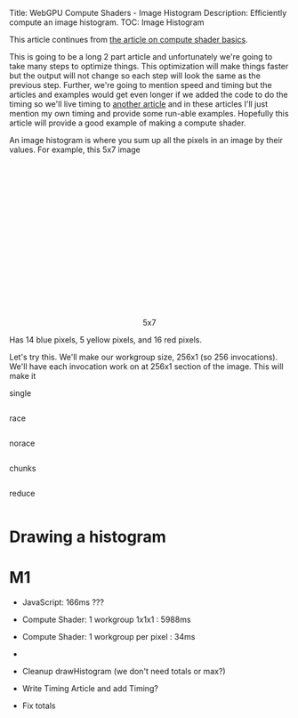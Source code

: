 Title: WebGPU Compute Shaders - Image Histogram
Description: Efficiently compute an image histogram.
TOC: Image Histogram

This article continues from [the article on compute shader basics](webgpu-compute-shaders.html).

This is going to be a long 2 part article and unfortunately we're going to take many steps to optimize
things. This optimization will make things faster but the output will not change so each step
will look the same as the previous step. Further, we're going to
mention speed and timing but the articles and examples would get
even longer if we added the code to do the timing so we'll live
timing to [another article](webgpu-timing.html) and in these articles
I'll just mention my own timing and provide some run-able examples.
Hopefully this article will provide a good example of making
a compute shader.

An image histogram is where you sum up all the pixels in an image by their values.
For example, this 5x7 image

<div class="center">
  <div>
    <div data-diagram="image" style="display: inline-block; height: 280px;"></div>
    <div style="text-align: center;">5x7</div>
  </div>
</div>

Has 14 blue pixels, 5 yellow pixels, and 16 red pixels.

<!--

That's not so interesting but if we take a picture like this

<div class="center">
  <div>
    <div><img src="../resources/images/pexels-francesco-ungaro-96938-mid.jpg" style="max-width: 700px;"></div>
    <div style="text-align: center;"><a href="https://www.pexels.com/photo/cute-kitten-hiding-behind-a-pillow-96938/">Photo by Francesco Ungaro</a></div>
  </div>
</div>

and we count up the pixel values and graph them, we get something like this

<div class="webgpu_center side-by-side">
  <div>
    <div><img src="resources/histogram-colors-photoshop.png" style="width: 237px;" class="nobg"></div>
    <div style="text-align: center;">Colors</div>
  </div>
  <div>
    <div><img src="resources/histogram-luminosity-photoshop.png" style="width: 237px;" class="nobg"></div>
    <div style="text-align: center;">Luminosity</div>
  </div>
</div>

One the left we have 3 graphs, overlaying each other, showing the
counts for the various red, green, and blue values of the pixels.
We can see there is lots of red and green but not nearly as much
blue except in the low-light areas.

On the right we have a single graph of the luminosity values of
the pixels. The high bump to the right of center means that most
pixels are brighter than the 50% brightness level.

Computing an image histogram is pretty simple. Let's first do it in JavaScript

Let's make a function that given an `ImageData` object, generates
a histogram. We'll actually make 4 of them. One for red values,
one for green, one for blue, and one for luminosity.

```js
// from: https://www.w3.org/WAI/GL/wiki/Relative_luminance
function luminance(data, offset) {
  const r = data[offset + 0];
  const g = data[offset + 1];
  const b = data[offset + 2];

  const l = r * 0.2126 / 255 +
            g * 0.7152 / 255 +
            b * 0.0722 / 255;
  return l;
}

function computeHistogram(numBins, imgData) {
  const {width, height, data} = imgData;
  const histogram = new Array(numBins * 4).fill(0);
  for (let y = 0; y < height; ++y) {
    for (let x = 0; x < width; ++x) {
      const offset = (y * width + x) * 4;
      for (let ch = 0; ch < 4; ++ch) {
        const v = ch < 3
           ? data[offset + ch] / 255
           : luminance(data, offset);
        const bin = Math.min(numBins - 1, v * numBins) | 0;
        ++histogram[bin * 4 + ch];
      }
    }
  }
  return histogram;
}
```

As you can see above, we walk through each pixel. For each pixel we walk though
4 channels, the 4th being luminance. For each channel we compute `v` which is a
value between 0 and 1.  We then expand that to a bin index and increment that
bin's count. The function returns the histograms with the channels interleaved
red, green, blue, luminosity, red, green, blue, luminosity, ...

Given that, we can graph it. To graph it we need to know the
highest value in each channel. While we're at it will also
keep a total as a sanity check. We'll print the total.
Each channel should total to the number of pixels in our original
image.

```js
function drawHistogram(histogram, channels, height = 100) {
  // find the highest value for each channel
  const max = [0, 0, 0, 0];
  const total = [0, 0, 0, 0];
  histogram.forEach((v, i) => {
    const ch = i % 4;
    max[ch] = Math.max(max[ch], v);
    total[ch] += v;
  });
  console.log('total:', total);
```

Now we can create a canvas

```js
function drawHistogram(histogram, channels, height = 100) {
  // find the highest value for each channel
  const max = [0, 0, 0, 0];
  const total = [0, 0, 0, 0];
  histogram.forEach((v, i) => {
    if (i < 4) {
      return;
    }
    const ch = i % 4;
    max[ch] = Math.max(max[ch], v);
    total[ch] += v;
  });
  console.log('total:', total);

+  const numBins = histogram.length / 4;
+  const canvas = document.createElement('canvas');
+  canvas.width = numBins;
+  canvas.height = height;
+  document.body.appendChild(canvas);
+  const ctx = canvas.getContext('2d');
```

And then for each bin, for each channel we draw a vertical bar

```js
function drawHistogram(histogram, channels, height = 100) {
  // find the highest value for each channel
  const max = [0, 0, 0, 0];
  const total = [0, 0, 0, 0];
  histogram.forEach((v, i) => {
    const ch = i % 4;
    max[ch] = Math.max(max[ch], v);
    total[ch] += v;
  });
  console.log('total:', total);

  const numBins = histogram.length / 4;
  const canvas = document.createElement('canvas');
  canvas.width = numBins;
  canvas.height = height;
  document.body.appendChild(canvas);
  const ctx = canvas.getContext('2d');

+  for (let x = 0; x < numBins; ++x) {
+    const offset = x * 4;
+    for (const ch of channels) {
+      const scale = 0.2 * numBins / total[ch];
+      const v = histogram[offset + ch] * scale * height;
+      ctx.fillStyle = colors[ch];
+      ctx.fillRect(x, height - v, 1, v);
+    }
+  }
+}
```

Note: I have no idea why it's `0.2 * numBins`. In found that in
a sample and it made the graph look similar to other graphs for
certain cases.

Now we need to load an image

```js
async function main() {
  const img = new Image();
  img.src = 'resources/images/pexels-francesco-ungaro-96938-sm.jpg';
  await img.decode();

  // Add it to the document so we can see it
  document.body.appendChild(img);
```

Let's add some CSS so it's not displayed too big

```css
img {
  max-width: 256px;
}
```

We need get the data from an image. To do that we can draw the image
to a 2d canvas and then use `getImageData`.

```js
function getImageData(img) {
  const canvas = document.createElement('canvas');

  // make the canvas the same size as the image
  canvas.width = img.naturalWidth;
  canvas.height = img.naturalHeight;

  const ctx = canvas.getContext('2d');
  ctx.drawImage(img, 0, 0);
  return ctx.getImageData(0, 0, canvas.width, canvas.height);
}
```

And then what's left to do is to call the functions we wrote above.

```js
async function main() {
  const img = new Image();
  img.crossOrigin = '*';
  img.src = 'resources/images/pexels-francesco-ungaro-96938-sm.jpg';
  await img.decode();

  // Add it to the document so we can see it
  document.body.appendChild(img);

  const imgData = getImageData(img);
  const numBins = 256;
  const histogram = computeHistogram(numBins, imgData);

  showImageBitmap(imgBitmap);

  // draw the red, green, and blue channels
  drawHistogram(histogram, [0, 1, 2]);

  // draw the luminosity channel
  drawHistogram(histogram, [3]);
}
```

And here's the image histogram.

{{{example url="../webgpu-compute-shaders-histogram-javascript.html"}}}

Hopefully it was easy to follow what the JavaScript code is doing.
Let's convert it to WebGPU!

# <a id="a-comptuing-a-histogram"></a>Computing a histogram

Let's start with the most obvious solution. We'll directly
convert the JavaScript `computeHistogram` function to WGSL.

The luminance function is pretty straight forward. Here the
JavaScript again

```js
// from: https://www.w3.org/WAI/GL/wiki/Relative_luminance
function luminance(data, offset) {
  const r = data[offset + 0];
  const g = data[offset + 1];
  const b = data[offset + 2];

  const l = r * 0.2126 / 255 +
            g * 0.7152 / 255 +
            b * 0.0722 / 255;
  return l;
}
```

and here's the corresponding WGSL

```wgsl
// from: https://www.w3.org/WAI/GL/wiki/Relative_luminance
const kSRGBLuminanceFactors = vec3f(0.2126, 0.7152, 0.0722);
fn srgbLuminance(color: vec3f) -> f32 {
  return saturate(dot(color, kSRGBLuminanceFactors));
}
```

The `dot` function, which is short for "dot product", multiplies every element
of one vector with the corresponding element of another vector and then adds
the results. For `vec3f` like above, it could be defined as

```wgsl
fn dot(a: vec3f, b: vec3f) -> f32 { return a.x * b.x + a.y * b.y + a.z * b.z; }
```

Which is what we had in JavaScript. The major difference is in WGSL we'll
pass in the color as a `vec3f` instead of the data and an offset, and,
the color data will already be in 0.0 to 1.0 values so we don't have to
divide by 255.

For the main part of computing a histogram, here's the JavaScript again

```js
function computeHistogram(numBins, imgData) {
  const {width, height, data} = imgData;
  const histogram = new Array(numBins * 4).fill(0);
  for (let y = 0; y < height; ++y) {
    for (let x = 0; x < width; ++x) {
      const offset = (y * width + x) * 4;
      for (let ch = 0; ch < 4; ++ch) {
        const v = ch < 3
           ? data[offset + ch] / 255
           : luminance(data, offset);
        const bin = Math.min(numBins - 1, v * numBins) | 0;
        ++histogram[bin * 4 + ch];
      }
    }
  }
  return histogram;
}
```

Here's the corresponding WGSL

```js
@group(0) @binding(0) var<storage, read_write> histogram: array<vec4u>;
@group(0) @binding(1) var ourTexture: texture_2d<f32>;

@compute @workgroup_size(1, 1, 1) fn cs() {
  let size = textureDimensions(ourTexture, 0);
  let numBins = f32(arrayLength(&histogram));
  let lastBinIndex = u32(numBins - 1);
  for (var y = 0u; y < size.y; y++) {
    for (var x = 0u; x < size.x; x++) {
      let position = vec2u(x, y);
      var channels = textureLoad(ourTexture, position, 0);
      channels.w = srgbLuminance(channels.rgb);
      for (var ch = 0; ch < 4; ch++) {
        let bin = min(u32(channels[ch] * numBins), lastBinIndex);
        histogram[bin][ch] += 1;
      }
    }
  }
}
```

Above, not much changed. In JavaScript we get the data, width, and height
from `imgData`. In WGSL we get the width and height from the texture by
passing it to the `textureSize` function.

```wgsl
  let size = textureDimensions(ourTexture, 0);
```

`textureSize` takes a texture and a mip level (the `0` above) and returns the
size of the mip level for that texture.

We loop through all of the pixels of the texture, just like we did in
JavaScript.

```wgsl
  for (var y = 0u; y < size.y; y++) {
    for (var x = 0u; x < size.x; x++) {
```

We call `textureLoad` to get the channels from the texture.

```wgsl
      let position = vec2u(x, y);
      var channels = textureLoad(ourTexture, position, 0);
```

`textureLoad` returns a single texel from a single mip level of a texture.
It takes a texture, an unsigned integer texel coordinate, and a mip level
(the `0`).

We compute a luminance value and store it as the 4th channel

```wgsl
      let position = vec2u(x, y);
      var channels = textureLoad(ourTexture, position, 0);
+      channels.w = srgbLuminance(channels.rgb);
```

For each channel we get a channel value or a luminance value,
convert it to a bin index and increment the bin.

```wgsl
      var channels = textureLoad(ourTexture, position, 0);
      channels.w = srgbLuminance(channels.rgb);
+      for (var ch = 0; ch < 4; ch++) {
+        let bin = min(u32(channels[ch] * numBins), lastBinIndex);
+        histogram[bin][ch] += 1;
+      }
```

Now the we have a compute shader, let's use it

We have our pretty standard initialization code

```js
async function main() {
  const adapter = await navigator.gpu?.requestAdapter();
  const device = await adapter?.requestDevice();
  if (!device) {
    fail('need a browser that supports WebGPU');
    return;
  }
```

then we create our shader

```js
  const module = device.createShaderModule({
    label: 'histogram shader',
    code: `
      @group(0) @binding(0) var<storage, read_write> histogram: array<vec4u>;
      @group(0) @binding(1) var ourTexture: texture_2d<f32>;

      // from: https://www.w3.org/WAI/GL/wiki/Relative_luminance
      const kSRGBLuminanceFactors = vec3f(0.2126, 0.7152, 0.0722);
      fn srgbLuminance(color: vec3f) -> f32 {
        return saturate(dot(color, kSRGBLuminanceFactors));
      }

      @compute @workgroup_size(1, 1, 1)
      fn cs() {
        let size = textureDimensions(ourTexture, 0);
        let numBins = f32(arrayLength(&histogram));
        let lastBinIndex = u32(numBins - 1);
        for (var y = 0u; y < size.y; y++) {
          for (var x = 0u; x < size.x; x++) {
            let position = vec2u(x, y);
            var channels = textureLoad(ourTexture, position, 0);
            channels.w = srgbLuminance(channels.rgb);
            for (var ch = 0; ch < 4; ch++) {
              let bin = min(u32(channels[ch] * numBins), lastBinIndex);
              histogram[bin][ch] += 1;
            }
          }
        }
      }
    `,
  });
```

We create a compute pipeline to run the shader

```js
  const pipeline = device.createComputePipeline({
    label: 'histogram',
    layout: 'auto',
    compute: {
      module,
      entryPoint: 'cs',
    },
  });
```

After we load the texture we need to make a texture and copy the date to it.
We'll use the `createTextureFromSource` function we wrote in
[the article on loading images into textures](webgpu-importing-textures.html#a-create-texture-from-source).

```js
  const img = new Image();
  img.crossOrigin = '*';
  img.src = 'resources/images/pexels-francesco-ungaro-96938-mid.jpg'; /* webgpufundamentals: url */
  await img.decode();

  // Add it to the document so we can see it
  document.body.appendChild(img);

+  // Upload the image into a texture.
+  const imgBitmap = await createImageBitmap(img, { colorSpaceConversion: 'none' });
+  const texture = createTextureFromSource(device, imgBitmap);
```

We need to create a storage buffer for the shader to sum up the color values with

```js
  const numBins = 256;
  const histogramBuffer = device.createBuffer({
    size: numBins * 4 * 4, // 256 entries * 4 (rgba) * 4 bytes per (u32)
    usage: GPUBufferUsage.STORAGE | GPUBufferUsage.COPY_SRC,
  });
```

and a buffer to get back the results so we can draw them

```js
  const resultBuffer = device.createBuffer({
    size: histogramBuffer.size,
    usage: GPUBufferUsage.COPY_DST | GPUBufferUsage.MAP_READ,
  });
```

We need a bind group to pass the texture and histogram buffer to
our pipeline

```js
  const bindGroup = device.createBindGroup({
    label: 'histogram bindGroup',
    layout: pipeline.getBindGroupLayout(0),
    entries: [
      { binding: 0, resource: { buffer: histogramBuffer }},
      { binding: 1, resource: texture.createView() },
    ],
  });
```

We can now setup the commands to run the compute shader

```js
  const encoder = device.createCommandEncoder({ label: 'histogram encoder' });
  const pass = encoder.beginComputePass(encoder);
  pass.setPipeline(pipeline);
  pass.setBindGroup(0, bindGroup);
  pass.dispatchWorkgroups(1);
  pass.end();
```

We need to copy the histogram buffer to the result buffer

```js
  const encoder = device.createCommandEncoder({ label: 'histogram encoder' });
  const pass = encoder.beginComputePass(encoder);
  pass.setPipeline(pipeline);
  pass.setBindGroup(0, bindGroup);
  pass.dispatchWorkgroups(1);
  pass.end();

+  encoder.copyBufferToBuffer(histogramBuffer, 0, resultBuffer, 0, resultBuffer.size);
```

and then execute the commands

```js
  const encoder = device.createCommandEncoder({ label: 'histogram encoder' });
  const pass = encoder.beginComputePass(encoder);
  pass.setPipeline(pipeline);
  pass.setBindGroup(0, bindGroup);
  pass.dispatchWorkgroups(1);
  pass.end();

  encoder.copyBufferToBuffer(histogramBuffer, 0, resultBuffer, 0, resultBuffer.size);

+  const commandBuffer = encoder.finish();
+  device.queue.submit([commandBuffer]);
```

Then we can get the data from the result buffer and pass it to our existing functions
to draw the histogram

```js
  await resultBuffer.mapAsync(GPUMapMode.READ);
  const histogram = new Uint32Array(resultBuffer.getMappedRange());

  showImageBitmap(imgBitmap);

  // draw the red, green, and blue channels
  drawHistogram(histogram, [0, 1, 2]);

  // draw the luminosity channel
  drawHistogram(histogram, [3]);

  resultBuffer.unmap();
```

And it should work

{{{example url="../webgpu-compute-shaders-histogram-slow-draw-in-js.html"}}}

The biggest problem with this example is we used just 1 workgroup with
a workgroup size if `(1, 1, 1)`. Effectively this means a single core on the GPU
was all that was used. While this might be faster than JavaScript we can do
much better

## Optimize - More Invocations

Possibly the easiest and most obvious way to speed this up use to use one
invocation per pixel. In our code above we have for loop

```js
for (y) {
   for (x) {
      ...
   }
}
```

We could change the code use instead use `global_invocation_id.x` and `global_invocation_id.y`
as inputs and then process every single pixel in a separate invocation.

Here's needed the changes to the shader

```wgsl
@group(0) @binding(0) var<storage, read_write> histogram: array<vec4u>;
@group(0) @binding(1) var ourTexture: texture_2d<f32>;

const kSRGBLuminanceFactors = vec3f(0.2126, 0.7152, 0.0722);
fn srgbLuminance(color: vec3f) -> f32 {
  return saturate(dot(color, kSRGBLuminanceFactors));
}

@compute @workgroup_size(1, 1, 1)
-fn cs() {
+fn cs(@builtin(global_invocation_id) global_invocation_id: vec3u) {
-  let size = textureDimensions(ourTexture, 0);
+  let position = global_invocation_id.xy;
  let numBins = f32(arrayLength(&histogram));
  let lastBinIndex = u32(numBins - 1);
-  for (var y = 0u; y < size.y; y++) {
-    for (var x = 0u; x < size.x; x++) {
-      let position = vec2u(x, y);
  var channels = textureLoad(ourTexture, position, 0);
  channels.w = srgbLuminance(color.rgb);
  for (var ch = 0; ch < 4; ch++) {
    let bin = min(u32(channels[ch] * numBins), lastBinIndex);
    histogram[bin][ch] += 1;
  }
-    }
-  }
}
```

As you can see, we got rid of the loop, instead we use the
`@builtin(global_invocation_id)` value to make each workgroup
responsible for a single pixel. Theoretically this would mean
all of the pixels could be processed in parallel.
Our image is 4896 x 3010 which is almost 15 million pixels so
there are lots of chances for parallelization.

The only other change needed is to actually run one workgroup
per pixel.

```js
  const encoder = device.createCommandEncoder({ label: 'histogram encoder' });
  const pass = encoder.beginComputePass();
  pass.setPipeline(pipeline);
  pass.setBindGroup(0, bindGroup);
-  pass.dispatchWorkgroups(1);
+  pass.dispatchWorkgroups(texture.width, texture.height);
  pass.end();
```

Here it is running

{{{example url="../webgpu-compute-shaders-histogram-with-race.html"}}}

What's wrong? Why doesn't this histogram match the previous histogram
and why don't the totals match? Note: your computer might get different
results than mine. On mine, these are the histograms from the previous
version on the left, and this version on the right

<style>
.local-img img {
  border: 1px solid #888;
  margin: 0.5em;
}
</style>
<div class="webgpu_center side-by-side local-img">
  <div style="display: flex; flex-direction: column">
      <img src="resources/histogram-slow-color.png" class="nobg">
      <img src="resources/histogram-slow-luminosity.png" class="nobg">
      <div style="text-align: center;">Previous</div>
  </div>
  <div style="display: flex; flex-direction: column">
      <img src="resources/histogram-race-color.png" class="nobg">
      <img src="resources/histogram-race-luminosity.png" class="nobg">
      <div style="text-align: center;">Current</div>
  </div>
</div>

Further, the totals don't match

```text
previous: -> total: (4) [14736960, 14736960, 14736960, 14736960]
current:  -> total: (4) [75969, 69135, 72956, 58363]
```

What happened?

This is a classic *race condition* like we mentioned in [the previous article](../webgpu-compute-shaders.html#a-race-conditions).

This line in our shader

```wgsl
        histogram[bin][ch] += 1;
```

Actually translates to this

```wgsl
   let value = histogram[bin][ch];
   histogram[bin][ch] = value + 1;
```

What happens when 2 or more invocations are running in parallel
and happen to have the same `bin` and `ch`.

Imagine 2 invocations, where in both `bin = 1` and `ch = 2` and
`histogram[1][2] = 3`. If they run in parallel both invocations will load
3 and both invocations will write 4, when the correct answer would be
5.

<div class="webgpu_center data-table">
  <style>
    .local-race th { text-align: center; }
    .local-race .step { background-color: var(--table-line-head-bg); }
  </style>
  <div>
  <table class="local-race">
    <thead>
      <th>Invocation 1</th>
      <th>Invocation 2</th>
    </thead>
    <tbody>
      <tr>
        <td>value = histogram[bin][ch]&nbsp;&nbsp;&nbsp;&nbsp;&nbsp;<span class="step">// loads 3</span></td>
        <td>value = histogram[bin][ch]&nbsp;&nbsp;&nbsp;&nbsp;&nbsp;<span class="step">// loads 3</span></td>
      </tr>
      <tr>
        <td>histogram[bin][ch] = value + 1 <span class="step">// stores 4</span></td>
        <td>histogram[bin][ch] = value + 1 <span class="step">// stores 4</span></td>
      </tr>
    </tbody>
  </table>
  </div>
</div>

It's probably actually worse than that. `histogram` is defined as `array<vec4u>`. GPUs generally
load an entire `vec4` of values at a time. That means if 2 or more invocations are writing to
the same bin but different channels, they may still be stepping on each other.

In other words, what's really happening in the code is this

```wgsl
   let value = histogram[bin];    // get the entire vec4 bin
   value[ch] = value[ch] + 1;     // update a single channel of value locally
   histogram[bin] = value;        // put back the entire bin, all 4 channels worth.
```

WGSL has special instructions to solve this issue. This case we
can use `atomicAdd`. `atomicAdd` makes the addition "atomic"
meaning that it prevents one invocation for updating the value
at the same time.

atomic functions have the requirement that they only work on
`i32` or `u32` and they require to data itself to be of type `atomic`.

Here's the changes to our shaders

```wgsl
-@group(0) @binding(0) var<storage, read_write> histogram: array<vec4u>;
+@group(0) @binding(0) var<storage, read_write> histogram: array<array<atomic<u32>, 4>>;
@group(0) @binding(1) var ourTexture: texture_2d<f32>;

const kSRGBLuminanceFactors = vec3f(0.2126, 0.7152, 0.0722);
fn srgbLuminance(color: vec3f) -> f32 {
  return saturate(dot(color, kSRGBLuminanceFactors));
}

@compute @workgroup_size(1, 1, 1)
fn cs(@builtin(global_invocation_id) global_invocation_id: vec3u) {
  let position = global_invocation_id.xy;
  let numBins = f32(arrayLength(&histogram));
  let lastBinIndex = u32(numBins - 1);
  let color = textureLoad(ourTexture, position, 0);
  let luminance = srgbLuminance(color.rgb);
  for (var ch = 0; ch < 4; ch++) {
    let v = select(color[ch], luminance, ch == 3);
    let ndx = min(u32(v * numBins), lastBinIndex);
-   histogram[bin][ch] += 1;
    atomicAdd(&histogram[ndx][ch], 1u);
  }
}
```

With that our compute shader, that uses 1 workgroup invocation per pixel, works!

{{{example url="../webgpu-compute-shaders-histogram-race-fixed.html"}}}

## Workgroups

Can we go faster? As mentioned in [the previous article](../webgpu-compute-shaders.html),
the "workgroup" is the smallest unit of work a GPU can do. You define the size of a workgroup
in 3 dimensions, and then you call `dispatchWorkgroups` to run a bunch of these workgroups.

Workgroups can share internal storage and coordinate that storage with in the workgroup
itself. How could we take advantage of that fact?

-->

Let's try this. We'll make our workgroup size, 256x1 (so 256 invocations). We'll have
each invocation work on at 256x1 section of the image. This will make it

single
<div class="webgpu_center">
  <div data-diagram="single" style="display: inline-block; max-width: 100%; width: 500px;"></div>
</div>

race
<div class="webgpu_center"><div data-diagram="race" style="display: inline-block; width: 600px;"></div></div>

norace

<div class="webgpu_center"><div data-diagram="noRace" style="display: inline-block; max-width: 100%; width: 600px;"></div></div>

chunks
<div class="webgpu_center"><div data-diagram="chunks" style="display: inline-block; max-width: 100%; width: 600px;"></div></div>

reduce
<div class="webgpu_center"><div data-diagram="reduce" style="display: inline-block; max-width: 100%; width: 600px;"></div></div>


# Drawing a histogram

# M1

* JavaScript: 166ms ???
* Compute Shader: 1 workgroup 1x1x1 : 5988ms
* Compute Shader: 1 workgroup per pixel : 34ms
* 


* Cleanup drawHistogram (we don't need totals or max?)
* Write Timing Article and add Timing?
* Fix totals

<!-- keep this at the bottom of the article -->
<link rel="stylesheet" href="webgpu-compute-shaders-histogram.css">
<script type="module" src="webgpu-compute-shaders-histogram.js"></script>
